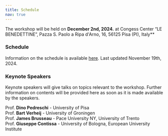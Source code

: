 ```yaml
---
title: Schedule
nav: true
---
```

The workshop will be held on **December 2nd, 2024.** at Congess Center “LE BENEDETTINE”, Pazza S. Paolo a Ripa d'Arno, 16, 56125 Pisa (PI), Italy**


### Schedule


Information on the schedule is available [here](../locandina.pdf). Last updated November 19th, 2024.


### Keynote Speakers
Keynote speakers will give talks on topics relevant to the workshop. Further information on contents will be provided here as soon as it is made available by the speakers.

Prof. **Dino Pedreschi** - University of Pisa<br>
Prof. **Bart Verheij** - University of Groningen<br>
Prof. **James Brusseau** - Pace University NY, University of Trento<br>
Prof. **Giuseppe Contissa** - University of Bologna, European University Institute